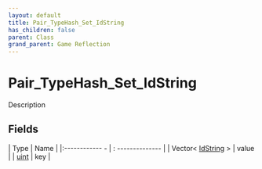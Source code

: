 ```yaml
---
layout: default
title: Pair_TypeHash_Set_IdString
has_children: false
parent: Class
grand_parent: Game Reflection
---
```

# Pair_TypeHash_Set_IdString
Description 

## Fields
| Type | Name |
|:------------ - | : -------------- |
| Vector< [IdString](game-reflection/components/id_string.md) > | value |
| [uint](game-reflection/components/uint.md) | key |
